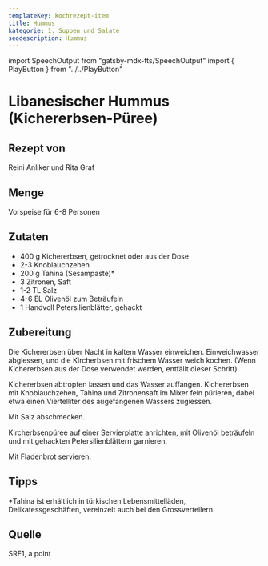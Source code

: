 ```yaml
---
templateKey: kochrezept-item
title: Hummus
kategorie: 1. Suppen und Salate
seodescription: Hummus
---
```

import SpeechOutput from "gatsby-mdx-tts/SpeechOutput"
import { PlayButton } from "../../PlayButton"

<SpeechOutput id="kochrezept-reini-anliker-rita-graf-hummus" customPlayButton={PlayButton}>

# Libanesischer Hummus (Kichererbsen-Püree)

## Rezept von
Reini Anliker und Rita Graf

## Menge
Vorspeise für 6-8 Personen

## Zutaten
- 400 g Kichererbsen, getrocknet oder aus der Dose
- 2-3 Knoblauchzehen
- 200 g Tahina (Sesampaste)*
- 3 Zitronen, Saft
- 1-2 TL Salz
- 4-6 EL Olivenöl zum Beträufeln
- 1 Handvoll Petersilienblätter, gehackt

## Zubereitung
Die Kichererbsen über Nacht in kaltem Wasser einweichen. Einweichwasser abgiessen, und die Kircherbsen mit frischem Wasser weich kochen. (Wenn Kichererbsen aus der Dose verwendet werden, entfällt dieser Schritt)

Kichererbsen abtropfen lassen und das Wasser auffangen. Kichererbsen mit Knoblauchzehen, Tahina und Zitronensaft im Mixer fein pürieren, dabei etwa einen Viertelliter des augefangenen Wassers zugiessen. 

Mit Salz abschmecken. 

Kircherbsenpüree auf einer Servierplatte anrichten, mit Olivenöl beträufeln und mit gehackten Petersilienblättern garnieren.

Mit Fladenbrot servieren.

## Tipps

*Tahina ist erhältlich in türkischen Lebensmittelläden, Delikatessgeschäften, vereinzelt auch  bei den Grossverteilern.

## Quelle
SRF1, a point

</SpeechOutput>